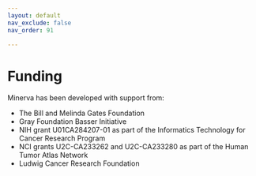 ```yaml
---
layout: default
nav_exclude: false
nav_order: 91

---
```


# Funding

Minerva has been developed with support from:

* The Bill and Melinda Gates Foundation
* Gray Foundation Basser Initiative
* NIH grant  U01CA284207-01 as part of the Informatics Technology for Cancer Research Program
* NCI grants U2C-CA233262 and U2C-CA233280 as part of the Human Tumor Atlas Network
* Ludwig Cancer Research Foundation
